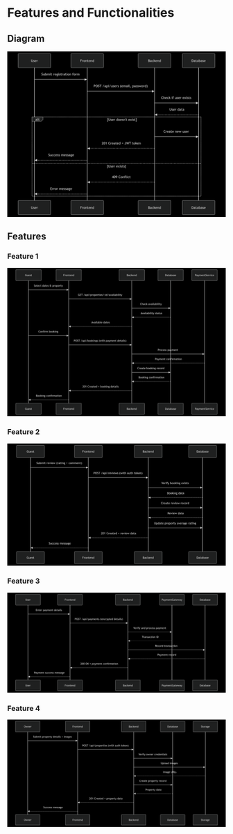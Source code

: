 # Features and Functionalities

## Diagram
![Diagram](digram.png)

## Features
### Feature 1
![Feature 1](features%20(1).png)

### Feature 2
![Feature 2](features%20(2).png)

### Feature 3
![Feature 3](features%20(3).png)

### Feature 4
![Feature 4](features%20(4).png)
